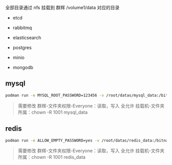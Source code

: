 
全部目录通过 nfs 挂载到 群辉 /volume1/data 对应的目录

- etcd

- rabbitmq

- elasticsearch

- postgres

- minio

- mongodb

## mysql

```bash
podman run -e MYSQL_ROOT_PASSWORD=123456 -v /root/datas/mysql_data:/bitnami/mysql/data --name mysql -p 3306:3306 --restart always bitnami/mysql:5.7
```

> 需要修改
> 群辉-文件夹权限-Everyone：读取，写入 全允许
> 挂载机-文件夹所属：chown -R 1001 mysql_data

## redis

```bash
podman run -e ALLOW_EMPTY_PASSWORD=yes -v /root/datas/redis_data:/bitnami/redis/data --name redis --restart always -p 6379:6379 bitnami/redis:latest
```

> 需要修改
> 群辉-文件夹权限-Everyone：读取，写入 全允许
> 挂载机-文件夹所属：chown -R 1001 redis_data